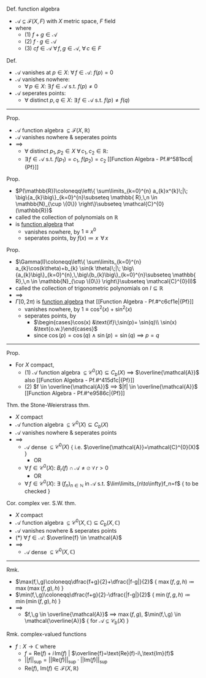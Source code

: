 
Def. function algebra
- $\mathcal{A}\subseteq \mathcal{F}(X,\,F)$  with  $X$ metric space, $F$ field
- where
	- (1) $f+g \in \mathcal{A}$
	- (2) $f\cdot g \in \mathcal{A}$
	- (3) $cf \in \mathcal{A}$     $\forall\,f,\,g \in\mathcal{A}$, $\forall\,c \in F$

Def.
- $\mathcal{A}$ vanishes at $p \in X$:  $\forall\,f \in \mathcal{A}$: $f(p)=0$
- $\mathcal{A}$ vanishes nowhere:
	- $\forall\,p \in X$: $\exists\, f \in \mathcal{A}$  s.t. $f(p)\neq 0$
- $\mathcal{A}$ seperates points:
	- $\forall$ distinct $p,\,q \in X$: $\exists\, f \in \mathcal{A}$  s.t. $f(p)\neq f(q)$

---

Prop.
- $\mathcal{A}$ function algebra $\subseteq\mathcal{F}(X,\,\mathbb{R})$
- $\mathcal{A}$ vanishes nowhere & seperates points
- $\implies$ 
	- $\forall$ distinct $p_{1},\,p_{2} \in X$  $\forall\,c_{1},\,c_{2} \in \mathbb{R}$:
	- $\exists\, f \in \mathcal{A}$  s.t. $f(p_{1})=c_{1}$, $f(p_{2})=c_{2}$  [[Function Algebra - Pf.#^581bcd|{Pf}]]

Prop.
- $P(\mathbb{R})\coloneqq\left\{ \sum\limits_{k=0}^{n} a_{k}x^{k}\;|\; \big\{a_{k}\big\}_{k=0}^{n}\subseteq \mathbb{ R},\,n \in \mathbb{N}_{\cup \{0\}} \right\}\subseteq \mathcal{C}^{0}(\mathbb{R})$
- called the collection of polynomials on $\mathbb{R}$
- is <u>function algebra</u> that
	- vanishes nowhere, by $1\equiv x^{0}$
	- seperates points, by $f(x)\coloneqq x$ $\,\forall\, x$

Prop.
- $\Gamma(I)\coloneqq\left\{ \sum\limits_{k=0}^{n} a_{k}\cos(k\theta)+b_{k} \sin(k \theta)\;|\; \big\{a_{k}\big\}_{k=0}^{n},\,\big\{b_{k}\big\}_{k=0}^{n}\subseteq \mathbb{ R},\,n \in \mathbb{N}_{\cup \{0\}} \right\}\subseteq \mathcal{C}^{0}(I)$
- called the collection of trigonometric polynomials on $I\subseteq\mathbb{R}$
- $\implies$ 
- $\Gamma[0,\,2\pi)$ is <u>function algebra</u> that  [[Function Algebra - Pf.#^c6cf1e|{Pf}]]
	- vanishes nowhere, by $1\equiv\cos^{2}(x)+\sin^{2}(x)$
	- seperates points, by
		- $\begin{cases}\cos(x) &\text{if}\;\sin(p)= \sin(q)\\ \sin(x) &\text{o.w.}\end{cases}$
		- since  $\cos(p)=\cos(q)$  $\land$  $\sin(p)=\sin(q)$ $\implies$ $p=q$

---

Prop.
- For $X$ compact,
	- (1) $\mathcal{A}$ function algebra $\subseteq\mathcal{C}^{0}(X)\subseteq C_{b}(X)$ $\implies$ $\overline{\mathcal{A}}$ also  [[Function Algebra - Pf.#^415d1c|{Pf}]]
	- (2) $f \in \overline{\mathcal{A}}$ $\implies$ $|f| \in  \overline{\mathcal{A}}$  [[Function Algebra - Pf.#^e9586c|{Pf}]]

Thm. the Stone-Weierstrass thm.
- $X$ compact
- $\mathcal{A}$ function algebra $\subseteq\mathcal{C}^{0}(X)\subseteq C_{b}(X)$
- $\mathcal{A}$ vanishes nowhere & seperates points
- $\implies$ 
	- $\mathcal{A}$ dense $\subseteq\mathcal{C}^{0}(X)$  { i.e. $\overline{\mathcal{A}}=\mathcal{C}^{0}(X)$ }
		- OR
	- $\forall\,f \in\mathcal{C}^{0}(X)$:  $B_r(f)\cap \mathcal{A}\neq\varnothing$  $\forall\,r>0$
		- OR
	- $\forall\,f \in\mathcal{C}^{0}(X)$:  $\exists$ $(f_n)_{n\in\mathbb{N}}$ in $\mathcal{A}$  s.t. $\lim\limits_{n\to\infty}f_n=f$  { to be checked }

Cor. complex ver. S.W. thm.
- $X$ compact
- $\mathcal{A}$ function algebra $\subseteq\mathcal{C}^{0}(X,\, \mathbb{C})\subseteq C_{b}(X,\,\mathbb{C})$
- $\mathcal{A}$ vanishes nowhere & seperates points
- (\*) $\forall\,f \in \mathcal{A}$: $\overline{f} \in \mathcal{A}$
- $\implies$ 
	- $\mathcal{A}$ dense $\subseteq \mathcal{C}^{0}(X,\, \mathbb{C})$

---

Rmk.
- $\max(f,\,g)\coloneqq\dfrac{f+g}{2}+\dfrac{|f-g|}{2}$  { $\max(f,\,g,\,h)\coloneqq\max(\max(f,\,g),\,h)$ }
- $\min(f,\,g)\coloneqq\dfrac{f+g}{2}-\dfrac{|f-g|}{2}$  { $\min(f,\,g,\,h)\coloneqq\min(\min(f,\,g),\,h)$ }
- $\implies$ 
	- $f,\,g \in \overline{\mathcal{A}}$ $\implies$ $\max(f,\,g)$, $\min(f,\,g) \in \mathcal{\overline{A}}$  { for $\mathcal{A}\subseteq \mathcal{C}_{b}(X)$ }

Rmk. complex-valued functions
- $f:X \to \mathbb{C}$  where  
	- $f=\text{Re}(f)+i\,\text{Im}(f)$ | $\overline{f}=\text{Re}(f)-i\,\text{Im}(f)$
	- $||f||_{\sup}=||\text{Re}(f)||_{\sup}\cdot ||\text{Im}(f)||_{\sup}$
	- $\text{Re}(f)$, $\text{Im}(f)\in\mathcal{F}(X,\,\mathbb{R})$